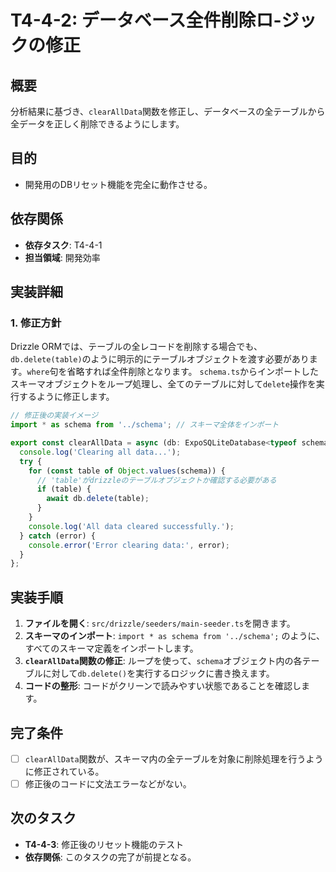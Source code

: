 # T4-4-2: データベース全件削除ロ-ジックの修正

## 概要

分析結果に基づき、`clearAllData`関数を修正し、データベースの全テーブルから全データを正しく削除できるようにします。

## 目的

- 開発用のDBリセット機能を完全に動作させる。

## 依存関係

- **依存タスク**: T4-4-1
- **担当領域**: 開発効率

## 実装詳細

### 1. 修正方針
Drizzle ORMでは、テーブルの全レコードを削除する場合でも、`db.delete(table)`のように明示的にテーブルオブジェクトを渡す必要があります。`where`句を省略すれば全件削除となります。
`schema.ts`からインポートしたスキーマオブジェクトをループ処理し、全てのテーブルに対して`delete`操作を実行するように修正します。

```typescript
// 修正後の実装イメージ
import * as schema from '../schema'; // スキーマ全体をインポート

export const clearAllData = async (db: ExpoSQLiteDatabase<typeof schema>) => {
  console.log('Clearing all data...');
  try {
    for (const table of Object.values(schema)) {
      // 'table'がdrizzleのテーブルオブジェクトか確認する必要がある
      if (table) {
        await db.delete(table);
      }
    }
    console.log('All data cleared successfully.');
  } catch (error) {
    console.error('Error clearing data:', error);
  }
};
```

## 実装手順

1. **ファイルを開く**: `src/drizzle/seeders/main-seeder.ts`を開きます。
2. **スキーマのインポート**: `import * as schema from '../schema';` のように、すべてのスキーマ定義をインポートします。
3. **`clearAllData`関数の修正**: ループを使って、`schema`オブジェクト内の各テーブルに対して`db.delete()`を実行するロジックに書き換えます。
4. **コードの整形**: コードがクリーンで読みやすい状態であることを確認します。

## 完了条件

- [ ] `clearAllData`関数が、スキーマ内の全テーブルを対象に削除処理を行うように修正されている。
- [ ] 修正後のコードに文法エラーなどがない。

## 次のタスク

- **T4-4-3**: 修正後のリセット機能のテスト
- **依存関係**: このタスクの完了が前提となる。
